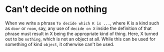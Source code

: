 # Can't decide on nothing

When we write a phrase `To decide which K is ...`, where K is a kind such as `door` or `room`, say, any use of `decide on X` inside the definition of that phrase must result in X being the appropriate kind of thing. Here, X turned out to be `nothing`, which is not an object at all. While this can be used for something of kind `object`, it otherwise can't be used.
